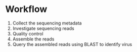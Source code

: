 # Workflow

1. Collect the sequencing metadata
2. Investigate sequencing reads
3. Quality control
4. Assemble the reads
5. Query the assembled reads using BLAST to identify virus
